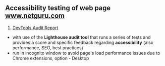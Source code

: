 ## Accessibility testing of web page www.netguru.com
1. [DevTools Audit Report](https://mlozowska.github.io/accessibility-testing/)
- with use of the **Lighthouse audit tool** that runs a series of tests and provides a score and specific feedback regarding **accessibility** (also performance, SEO, best practices) 
- run in incognito window to avoid page's load performance issues due to Chrome extensions, option - Desktop
